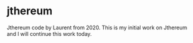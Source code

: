 # jthereum
Jthereum code by Laurent from 2020.
This is my initial work on Jthereum and I will continue this work today.
